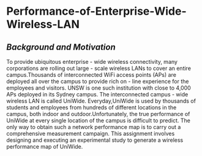 # Performance-of-Enterprise-Wide-Wireless-LAN

## _Background and Motivation_

To provide ubiquitous enterprise - wide wireless connectivity, many corporations are rolling out large - scale wireless LANs to cover an entire campus.Thousands of interconnected WiFi access points (APs) are deployed all over the campus to provide rich on - line experience for the employees and visitors. UNSW is one such institution with close to 4,000 APs deployed in its Sydney campus. The interconnected campus - wide wireless LAN is called UniWide. Everyday,UniWide is used by thousands of students and employees from hundreds of different locations in the campus, both indoor and outdoor.Unfortunately, the true performance of UniWide at every single location of the campus is difficult to predict. The only way to obtain such a network performance map is to carry out a comprehensive measurement campaign. This assignment involves designing and executing an experimental study to generate a wireless performance map of UniWide.

